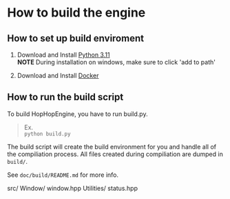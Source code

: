 # How to build the engine

## How to set up build enviroment
1. Download and Install [Python 3.11]()\
**NOTE** During installation on windows, make sure to click 'add to path'

2. Download and Install [Docker](https://www.docker.com/products/docker-desktop/)

## How to run the build script
To build HopHopEngine, you have to run build.py.

> Ex.\
> `python build.py`

The build script will create the build environment for you and handle all of the compiliation process. All files created during compiliation are dumped in `build/`. 

See `doc/build/README.md` for more info.

src/
    Window/
        window.hpp
    Utilities/
        status.hpp
